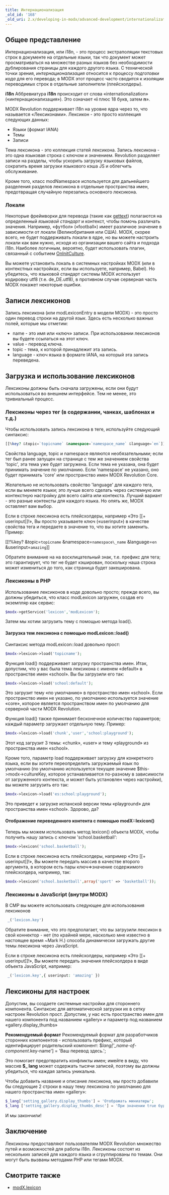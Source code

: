 ```yaml
---
title: Интернационализация
_old_id: '168'
_old_uri: 2.x/developing-in-modx/advanced-development/internationalization
---
```


## Общее представление

Интернационализация, или i18n, - это процесс экстраполяции текстовых строк в документе на отдельные языки, так что документ может просматриваться на множестве разных языков без необходимости дублирования страницы для каждого другого языка. С технической точки зрения, *интернационализация* относится к процессу *подготовки кода* для его перевода; в MODX этот процесс часто сводится к изоляции переводимых строк в отдельные заполнители (плейсхолдеры).

**i18n**
Аббревиатура **i18n** происходит от слова «internationalization» («интернационализация»). Это означает «**i** плюс 18 букв, затем **n**».

MODX Revolution поддерживает i18n на уровне ядра через то, что называется «Лексиконами». Лексикон - это просто коллекция следующих данных:

- Языки (формат IANA)
- Темы
- Записи

Тема лексикона - это коллекция статей лексикона. Запись лексикона - это одна языковая строка с ключом и значением. Revolution разделяет записи на разделы, чтобы ускорить загрузку языковых файлов, сократить время загрузки языкового кэша JS и облегчить обслуживание.

Кроме того, класс modNamespace используется для дальнейшего разделения разделов лексикона в отдельные пространства имен, предотвращая случайную перезапись основного лексикона.

### Локали

Некоторые фреймворки для перевода (такие как [gettext](http://www.gnu.org/software/gettext/)) полагаются на определенный *языковой стандарт* и контекст, чтобы помочь различать значения. Например, «футбол» («football») имеет различное значение в зависимости от локали (Великобритания или США). MODX, скорее всего, не будет поддерживать локали в ядре, но вы можете настроить локали как вам нужно, исходя из организации вашего сайта и подхода i18n. Наиболее логичным, вероятно, будет использовать плагин, связанный с событием [OnInitCulture](extending-modx/plugins/system-events/oninitculture "OnInitCulture").

Вы можете установить локаль в системных настройках MODX (или в контекстных настройках, если вы используете, например, Babel). Но убедитесь, что языковой стандарт системы MODX использует кодировку utf8 (т.е. de_DE.utf8), в противном случае серверная часть MODX покажет некоторые ошибки.

## Записи лексиконов

Запись лексикона (или modLexiconEntry в модели MODX) - это просто один перевод строки на другой язык. Здесь есть несколько важных полей, которые мы отметим:

- name - это имя или «ключ» записи. При использовании лексиконов вы будете ссылаться на этот ключ.
- value - перевод ключа.
- topic - тема, к которой принадлежит эта запись.
- language - ключ языка в формате IANA, на который эта запись переведена.

## Загрузка и использование лексиконов

Лексиконы должны быть сначала загружены, если они будут использоваться во внешнем интерфейсе. Тем не менее, это тривиальный процесс.

### Лексиконы через тег (в содержании, чанках, шаблонах и т.д.)

Чтобы использовать запись лексикона в теге, используйте следующий синтаксис:

```php
[[%key? &topic=`topicname` &namespace=`namespace_name` &language=`en`]]
```

Свойства language, topic и namespace являются необязательными; если тег был ранее запущен на странице с тем же значением свойства 'topic', эта тема уже будет загружена. Если тема не указана, она будет принимать значение по умолчанию. Если 'namespace' не указано, оно будет принимать 'core' или пространство имен MODX Revolution Core.

Желательно не использовать свойство 'language' для каждого тега, если вы меняете языки; это лучше всего сделать через cистемную или контекстную настройку для всего сайта или контекста. Лучший вариант - это разные контексты для каждого языка. Но опять же, MODX оставляет вам выбор.

Если в строке лексикона есть плейсхолдеры, например «Это [[+ userinput]]!», Вы просто указываете ключ («userinput») в качестве свойства тега и передаете в значение то, что вы хотите заменить. Пример:

[[!%key? &topic=`topicname` &namespace=`namespace\_name` &language=`en` &userinput=`amazing`]]

Обратите внимание на на восклицательный знак, т.е. префикс для тега; это гарантирует, что тег не будет кэширован, поскольку наша строка может измениться до того, как страница будет закеширована.

### Лексиконы в PHP

Использование лексиконов в коде довольно просто; прежде всего, вы должны убедиться, что класс modLexicon загружен, создав его экземпляр как сервис:

```php
$modx->getService('lexicon','modLexicon');
```

Затем мы хотим загрузить тему с помощью метода load().

#### Загрузка тем лексикона с помощью modLexicon::load()

Синтаксис метода modLexicon::load довольно прост:

```php
$modx->lexicon->load('topicname');
```

Функция load() поддерживает загрузку пространства имен. Итак, допустим, что у вас была тема лексикона с именем «default» в пространстве имен «school». Вы бы загрузили его так:

```php
$modx->lexicon->load('school:default');
```

Это загрузит тему «по умолчанию» в пространство имен «school». Если пространство имен не указано, по умолчанию используется значение «core», которое является пространством имен по умолчанию для серверной части MODX Revolution.

Функция load() также принимает бесконечное количество параметров; каждый параметр загружает отдельную тему. Пример:

```php
$modx->lexicon->load('chunk','user','school:playground');
```

Этот код загрузит 3 темы: «chunk», «user» и тему «playground» из пространства имен «school».

Кроме того, параметр load поддерживает загрузку для конкретного языка, если вы хотите переопределить загружаемый язык по умолчанию (по умолчанию используется текущее значение $this->modx->cultureKey, которое устанавливается по-разному в зависимости от загруженного контекста, и может быть установлен через настройки), вы можете загрузить его так:

```php
$modx->lexicon->load('es:school:playground');
```

Это приведет к загрузке испанской версии темы «playground» для пространства имен «school». Здорово, да?

#### Отображение переведенного контента с помощью modX::lexicon()

Теперь мы можем использовать метод lexicon() объекта MODX, чтобы получить нашу запись с ключом 'school.basketball':

```php
$modx->lexicon('school.basketball');
```

Если в строке лексикона есть плейсхолдеры, например «Это [[+ userinput]]!», Вы можете передать массив в качестве второго аргумента, в котором есть пары ключ=>значение содержимого плейсхолдера, например, так:

```php
$modx->lexicon('school.basketball',array('sport' => 'basketball'));
```

### Лексиконы в JavaScript (внутри MODX)

В CMP вы можете использовать следующее для использования лексиконов

```php
 _('lexicon.key')
```

Обратите внимание, что это предполагает, что вы загрузили лексикон в свой коннектор - нет (по крайней мере, насколько мне известно в настоящее время ~Mark H.) способа динамически загружать другие темы лексикона через JavaScript.

Если в строке лексикона есть плейсхолдеры, например «Это [[+ userinput]]!», Вы можете передать значения плейсхолдера в виде объекта JavaScript, например:

```php
 _('lexicon.key',{ userinput: 'amazing' })
```

## Лексиконы для настроек

Допустим, вы создаете системные настройки для стороннего компонента. Синтаксис для автоматической загрузки их в сетку настроек Revolution прост. Допустим, у нас есть пространство имен для нашего компонента под названием «gallery» и параметр под названием «gallery.display_thumbs»

**Рекомендуемый формат**
Рекомендуемый формат для разработчиков сторонних компонентов - использовать префикс, который идентифицирует родительский компонент: $*lang['_name-of-component*.key-name'] = 'Ваш перевод здесь.';

Это помогает предотвратить конфликты имен; имейте в виду, что массив **$_ lang** может содержать тысячи записей, поэтому вы должны убедиться, что каждая запись уникальна.

Чтобы добавить название и описание лексикона, мы просто добавили бы следующие 2 строки в нашу тему лексикона по умолчанию для нашего пространства имен «gallery»:

```php
$_lang['setting_gallery.display_thumbs'] = 'Отображать миниатюры';
$_lang ['setting_gallery.display_thumbs_desc'] = 'При значении true будут отображаться эскизы для галереи.';
```

И мы закончили!

## Заключение

Лексиконы предоставляют пользователям MODX Revolution множество путей и возможностей для работы i18n. Лексиконы состоят из нескольких записей для каждого языка и сгруппированы по темам. Они могут быть вызваны методами PHP или тегами MODX.

## Смотрите также

- [modX.lexicon](extending-modx/modx-class/reference/modx.lexicon "modX.lexicon")
